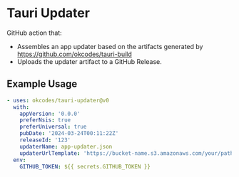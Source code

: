 # Tauri Updater

GitHub action that:

- Assembles an app updater based on the artifacts generated by https://github.com/okcodes/tauri-build
- Uploads the updater artifact to a GitHub Release.

## Example Usage

```yaml
- uses: okcodes/tauri-updater@v0
  with:
    appVersion: '0.0.0'
    preferNsis: true
    preferUniversal: true
    pubDate: '2024-03-24T00:11:22Z'
    releaseId: '123'
    updaterName: app-updater.json
    updaterUrlTemplate: 'https://bucket-name.s3.amazonaws.com/your/path/{ASSET_NAME}'
  env:
    GITHUB_TOKEN: ${{ secrets.GITHUB_TOKEN }}
```
